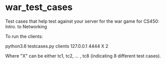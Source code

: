 # war_test_cases
Test cases that help test against your server for the war game for CS450: Intro. to Networking

To run the clients:

python3.6 testcases.py clients 127.0.0.1 4444 X 2

Where "X" can be either tc1, tc2, ... , tc8
(indicating 8 different test cases).
